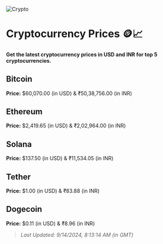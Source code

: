 
![Crypto](https://www.techguide.com.au/wp-content/uploads/2020/11/crypto3.jpeg)

# Cryptocurrency Prices 🪙📈

#### Get the latest cryptocurrency prices in USD and INR for top 5 cryptocurrencies.

## Bitcoin

**Price:** $60,070.00 (in USD) & ₹50,38,756.00 (in INR)

## Ethereum

**Price:** $2,419.65 (in USD) & ₹2,02,964.00 (in INR)

## Solana

**Price:** $137.50 (in USD) & ₹11,534.05 (in INR)

## Tether

**Price:** $1.00 (in USD) & ₹83.88 (in INR)

## Dogecoin

**Price:** $0.11 (in USD) & ₹8.96 (in INR)

> _Last Updated: 9/14/2024, 8:13:14 AM (in GMT)_
